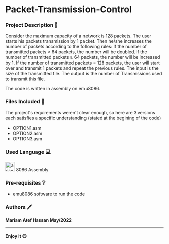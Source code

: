 # Packet-Transmission-Control

### Project Description :page_facing_up:
Consider the maximum capacity of a network is 128 packets. The user starts his packets transmission by 1 packet. Then he/she increases the number of packets according to the following rules:
If the number of transmitted packets < 64 packets, the number will be doubled.
If the number of transmitted packets ≥ 64 packets, the number will be increased by 1.
If the number of transmitted packets = 128 packets, the user will start over and transmit 1 packets and repeat the previous rules.
The input is the size of the transmitted file.
The output is the number of Transmissions used to transmit this file.

The code is written in assembly on emu8086.

### Files Included 📁
The project's requirements weren't clear enough, so here are 3 versions each satisfies a specific understanding (stated at the begining of the code)
- OPTION1.asm 
- OPTION2.asm 
- OPTION3.asm   

### Used Language 💻

<img src="https://hackr.io/tutorials/learn-assembly-language/logo/logo-assembly-language?ver=1603208610" alt="assembly" width="30" height="30">  8086 Assembly

### Pre-requisites ❔
- emu8086 software to run the code



### Authors 🖊️
**Mariam Atef Hassan  May/2022**

<hr>

#### Enjoy it 😉
